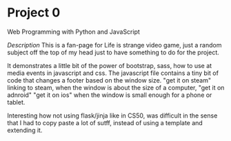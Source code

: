 # Project 0

Web Programming with Python and JavaScript

*Description*
This is a fan-page for Life is strange video game, just a random subject off the top
of my head just to have something to do for the project.

It demonstrates a little bit of the power of bootstrap, sass, how to use at media events in
javascript and css.
The javascript file contains a tiny bit of code that changes a footer based on the window size.
"get it on steam" linking to steam, when the window is about the size of a computer,
"get it on adnroid"
"get it on ios" when the window is small enough for a phone or tablet.

Interesting how not using flask/jinja like in CS50, was difficult in the sense that I had to
copy paste a lot of sutff, instead of using a template and extending it.